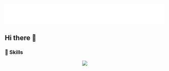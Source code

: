 <p align="center">
  <img src="https://raw.githubusercontent.com/diogocarrola/diogocarrola/main/snowflakes.svg" alt="Snowflakes Animation">
</p>

## Hi there 👋

### 🎯 Skills
<p align="center">
  <a href="https://skillicons.dev">
    <img src="https://skillicons.dev/icons?i=bash,c,css,docker,figma,firebase,flutter,gcp,git,github,html,js,kubernetes,py,react" />
  </a>
</p>

<!--
**diogocarrola/diogocarrola** is a ✨ _special_ ✨ repository because its `README.md` (this file) appears on your GitHub profile.

Here are some ideas to get you started:

- 🔭 I’m currently working on ...
- 🌱 I’m currently learning ...
- 👯 I’m looking to collaborate on ...
- 🤔 I’m looking for help with ...
- 💬 Ask me about ...
- 📫 How to reach me: ...
- 😄 Pronouns: ...
- ⚡ Fun fact: ...
-->
